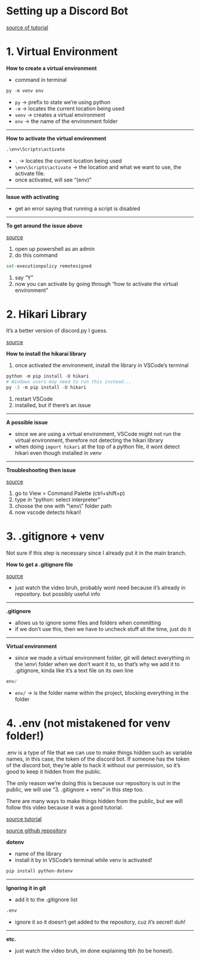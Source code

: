 # Setting up a Discord Bot
[source of tutorial](https://youtu.be/xc1VpbRd4is)

# 1. Virtual Environment

**How to create a virtual environment**

- command in terminal

```python
py -m venv env
```

- `py` → prefix to state we’re using python
- `-m` → locates the current location being used
- `venv` → creates a virtual environment
- `env` → the name of the environment folder

---

**How to activate the virtual environment**

```python
.\env\Scripts\activate
```

- `.` → locates the current location being used
- `\env\Scripts\activate` → the location and what we want to use, the activate file.
- once activated, will see “(env)”

---

**Issue with activating**

- get an error saying that running a script is disabled

---

**To get around the issue above**

[source](https://www.stanleyulili.com/powershell/solution-to-running-scripts-is-disabled-on-this-system-error-on-powershell/)

1. open up powershell as an admin
2. do this command

```python
set-executionpolicy remotesigned
```

1. say “Y”
2. now you can activate by going through “how to activate the virtual environment”

# 2. Hikari Library

It’s a better version of discord.py I guess. 

[source](https://www.hikari-py.dev/)

**How to install the hikarai library**

1. once activated the environment, install the library in VSCode’s terminal

```python
python -m pip install -U hikari
# Windows users may need to run this instead...
py -3 -m pip install -U hikari
```

1. restart VSCode
2. installed, but if there’s an issue

---

**A possible issue**

- since we are using a virtual environment, VSCode might not run the virtual environment, therefore not detecting the hikari library
- when doing `import hikari` at the top of a python file, it wont detect hikari even though installed in venv

---

**Troubleshooting then issue**

[source](https://youtu.be/5ud9Y2uB4PY)

1. go to View > Command Palette (ctrl+shift+p)
2. type in “python: select interpreter”
3. choose the one with “\env\” folder path
4. now vscode detects hikari!

# 3. .gitignore + venv

Not sure if this step is necessary since I already put it in the main branch.

**How to get a .gitignore file**

[source](https://youtu.be/qSnjgEU6VwQ)

- just watch the video bruh, probably wont need because it’s already in repository. but possibly useful info

---

**.gitignore**

- allows us to ignore some files and folders when committing
- if we don’t use this, then we have to uncheck stuff all the time, just do it

---

**Virtual environment**

- since we made a virtual environment folder, git will detect everything in the \env\ folder when we don’t want it to, so that’s why we add it to .gitignore, kinda like it’s a text file on its own line

```python
env/
```

- `env/` → is the folder name within the project, blocking everything in the folder

# 4. .env (not mistakened for venv folder!)

.env is a type of file that we can use to make things hidden such as variable names, in this case, the token of the discord bot. If someone has the token of the discord bot, they’re able to hack it without our permission, so it’s good to keep it hidden from the public.

The only reason we’re doing this is because our repository is out in the public, we will use “3. .gitignore + venv” in this step too.

There are many ways to make things hidden from the public, but we will follow this video because it was a good tutorial.

[source tutorial](https://youtu.be/YdgIWTYQ69A)

[source github repository](https://github.com/theskumar/python-dotenv)

**dotenv**

- name of the library
- install it by in VSCode’s terminal while venv is activated!

```python
pip install python-dotenv
```

---

**Ignoring it in git**

- add it to the .gitignore list

```python
.env
```

- ignore it so it doesn’t get added to the repository, cuz it’s secret! duh!

---

**etc.**

- just watch the video bruh, im done explaining tbh (to be honest).